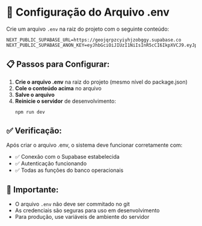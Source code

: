 # 🔧 Configuração do Arquivo .env

Crie um arquivo `.env` na raiz do projeto com o seguinte conteúdo:

```env
NEXT_PUBLIC_SUPABASE_URL=https://geojqrpzcyiyhjzobggy.supabase.co
NEXT_PUBLIC_SUPABASE_ANON_KEY=eyJhbGciOiJIUzI1NiIsInR5cCI6IkpXVCJ9.eyJpc3MiOiJzdXBhYmFzZSIsInJlZiI6Imdlb2pxcnB6Y3lpeWhqem9iZ2d5Iiwicm9sZSI6ImFub24iLCJpYXQiOjE3NTM5Nzg2MjksImV4cCI6MjA2OTU1NDYyOX0.GOYSjVMwIIrmCaTWc6lXUadCyIclaMYeqRrwapiFWg8
```

## 📋 Passos para Configurar:

1. **Crie o arquivo .env** na raiz do projeto (mesmo nível do package.json)
2. **Cole o conteúdo acima** no arquivo
3. **Salve o arquivo**
4. **Reinicie o servidor** de desenvolvimento:
   ```bash
   npm run dev
   ```

## ✅ Verificação:

Após criar o arquivo .env, o sistema deve funcionar corretamente com:
- ✅ Conexão com o Supabase estabelecida
- ✅ Autenticação funcionando
- ✅ Todas as funções do banco operacionais

## 🚨 Importante:

- O arquivo `.env` não deve ser commitado no git
- As credenciais são seguras para uso em desenvolvimento
- Para produção, use variáveis de ambiente do servidor 